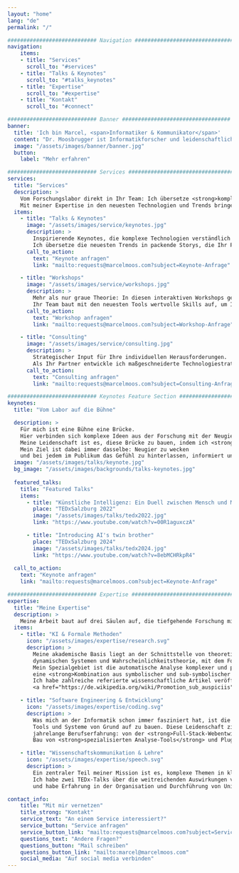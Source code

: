 ```yaml
---
layout: "home"
lang: "de"
permalink: "/"

############################ Navigation ###############################
navigation:
    items:
    - title: "Services"
      scroll_to: "#services"
    - title: "Talks & Keynotes"
      scroll_to: "#talks_keynotes"
    - title: "Expertise"
      scroll_to: "#expertise"
    - title: "Kontakt"
      scroll_to: "#connect"

############################ Banner ##################################
banner:
  title: 'Ich bin Marcel, <span>Informatiker & Kommunikator</span>' 
  content: "Dr. Moosbrugger ist Informatikforscher und leidenschaftlicher Wissenschaftskommunikator."
  image: "/assets/images/banner/banner.jpg"
  button:
    label: "Mehr erfahren"

############################ Services ##################################
services:
  title: "Services"
  description: >
    Vom Forschungslabor direkt in Ihr Team: Ich übersetze <strong>komplexe Themen in praxisnahes Wissen</strong>.
    Mit meiner Expertise in den neuesten Technologien und Trends bringe ich Ihr Team, Organisation und Publikum entscheidend voran.
  items:
    - title: "Talks & Keynotes"
      image: "/assets/images/service/keynotes.jpg"
      description: >
        Inspirierende Keynotes, die komplexe Technologien verständlich machen. 
        Ich übersetze die neuesten Trends in packende Storys, die Ihr Publikum informieren und begeistern.
      call_to_action:
        text: "Keynote anfragen"
        link: "mailto:requests@marcelmoos.com?subject=Keynote-Anfrage"

    - title: "Workshops"
      image: "/assets/images/service/workshops.jpg"
      description: >
        Mehr als nur graue Theorie: In diesen interaktiven Workshops geht es direkt in die Praxis. 
        Ihr Team baut mit den neuesten Tools wertvolle Skills auf, um Innovationen voranzutreiben und Ziele zu erreichen.
      call_to_action:
        text: "Workshop anfragen"
        link: "mailto:requests@marcelmoos.com?subject=Workshop-Anfrage"

    - title: "Consulting"
      image: "/assets/images/service/consulting.jpg"
      description: >
        Strategischer Input für Ihre individuellen Herausforderungen. 
        Als Ihr Partner entwickle ich maßgeschneiderte Technologiestrategien, die das Potenzial Ihres Unternehmens in konkrete Ergebnisse verwandeln.
      call_to_action:
        text: "Consulting anfragen"
        link: "mailto:requests@marcelmoos.com?subject=Consulting-Anfrage"

############################ Keynotes Feature Section ###########################
keynotes:
  title: "Vom Labor auf die Bühne"

  description: >
    Für mich ist eine Bühne eine Brücke.
    Hier verbinden sich komplexe Ideen aus der Forschung mit der Neugier des Publikums.
    Meine Leidenschaft ist es, diese Brücke zu bauen, indem ich <strong>innovative Wissenschaft in packende Storys und klare, überzeugende Einblicke übersetze</strong>.
    Mein Ziel ist dabei immer dasselbe: Neugier zu wecken
    und bei jedem im Publikum das Gefühl zu hinterlassen, informiert und inspiriert zu sein.
  image: "/assets/images/talks/keynote.jpg"
  bg_image: "/assets/images/backgrounds/talks-keynotes.jpg"
  
  featured_talks:
    title: "Featured Talks"
    items:
      - title: "Künstliche Intelligenz: Ein Duell zwischen Mensch und Maschine?"
        place: "TEDxSalzburg 2022"
        image: "/assets/images/talks/tedx2022.jpg"
        link: "https://www.youtube.com/watch?v=00R1aguxczA"

      - title: "Introducing AI's twin brother"
        place: "TEDxSalzburg 2024"
        image: "/assets/images/talks/tedx2024.jpg"
        link: "https://www.youtube.com/watch?v=8ebMCHRkpR4"
  
  call_to_action:
    text: "Keynote anfragen"
    link: "mailto:requests@marcelmoos.com?subject=Keynote-Anfrage"

############################ Expertise ##################################
expertise:
  title: "Meine Expertise"
  description: >
    Meine Arbeit baut auf drei Säulen auf, die tiefgehende Forschung mit realer Anwendung verbinden.
  items:
    - title: "KI & Formale Methoden"
      icon: "/assets/images/expertise/research.svg"
      description: >
        Meine akademische Basis liegt an der Schnittstelle von theoretischer Informatik, Programmiersprachen,
        dynamischen Systemen und Wahrscheinlichkeitstheorie, mit dem Fokus darauf, <strong>Softwaresysteme sicher und zuverlässig zu machen</strong>.
        Mein Spezialgebiet ist die automatische Analyse komplexer und probabilistischer Programme. Dabei nutze ich formale Methoden und
        eine <strong>Kombination aus symbolischer und sub-symbolischer KI</strong>, um das Verhalten von Software zu verifizieren und zu analysieren.
        Ich habe zahlreiche referierte wissenschaftliche Artikel veröffentlicht und mein Doktorat 2025
        <a href="https://de.wikipedia.org/wiki/Promotion_sub_auspiciis">Sub auspiciis Praesidentis</a> abgeschlossen.

    - title: "Software Engineering & Entwicklung"
      icon: "/assets/images/expertise/coding.svg"
      description: >
        Was mich an der Informatik schon immer fasziniert hat, ist die Möglichkeit, etwas zu erschaffen – nützliche
        Tools und Systeme von Grund auf zu bauen. Diese Leidenschaft zieht sich wie ein roter Faden durch meine
        jahrelange Berufserfahrung: von der <strong>Full-Stack-Webentwicklung</strong> im Kernteam eines Open-Source-CMS bis zum
        Bau von <strong>spezialisierten Analyse-Tools</strong> und Plugins für diverse IDEs und Programmiersprachen.

    - title: "Wissenschaftskommunikation & Lehre"
      icon: "/assets/images/expertise/speech.svg"
      description: >
        Ein zentraler Teil meiner Mission ist es, komplexe Themen in klare, überzeugende Narrative zu übersetzen.
        Ich habe zwei TEDx-Talks über die weitreichenden Auswirkungen von KI gehalten, war als Coach für öffentliches Reden tätig
        und habe Erfahrung in der Organisation und Durchführung von Universitätskursen auf Bachelor-, Master- und PhD-Niveau.

contact_info:
    title: "Mit mir vernetzen"
    title_strong: "Kontakt"
    service_text: "An einem Service interessiert?"
    service_button: "Service anfragen"
    service_button_link: "mailto:requests@marcelmoos.com?subject=Service anfragen"
    questions_text: "Andere Fragen?"
    questions_button: "Mail schreiben"
    questions_button_link: "mailto:marcel@marcelmoos.com"
    social_media: "Auf social media verbinden"
---
```


